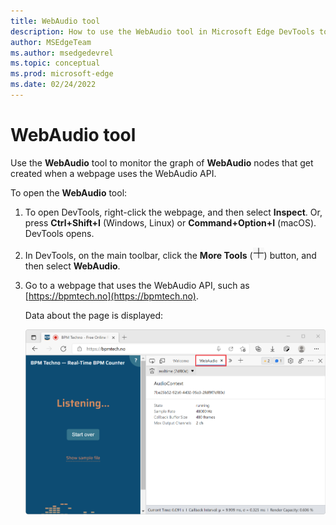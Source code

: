 ```yaml
---
title: WebAudio tool
description: How to use the WebAudio tool in Microsoft Edge DevTools to monitor WebAudio calls and traffic, for a webpage that uses the WebAudio API.
author: MSEdgeTeam
ms.author: msedgedevrel
ms.topic: conceptual
ms.prod: microsoft-edge
ms.date: 02/24/2022
---
```

# WebAudio tool

Use the **WebAudio** tool to monitor the graph of **WebAudio** nodes that get created when a webpage uses the WebAudio API.


To open the **WebAudio** tool:

1. To open DevTools, right-click the webpage, and then select **Inspect**.  Or, press **Ctrl+Shift+I** (Windows, Linux) or **Command+Option+I** (macOS).  DevTools opens.

1. In DevTools, on the main toolbar, click the **More Tools** (![More Tools icon](../icons/more-tools-icon-light-theme.png)) button, and then select **WebAudio**.

1. Go to a webpage that uses the WebAudio API, such as [https://bpmtech.no](https://bpmtech.no).

   Data about the page is displayed:

   ![The WebAudio tool](./webaudio-tool-images/webaudio-tool.png)

<!-- https://webaudio.github.io/demo-list/ -->

